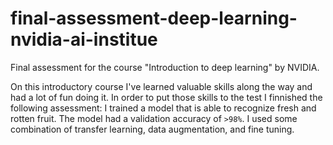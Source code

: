 # final-assessment-deep-learning-nvidia-ai-institue
Final assessment for the course "Introduction to deep learning" by NVIDIA.

On this introductory course I've learned  valuable skills along the way and had a lot of fun doing it. In order to put those skills to the test I finnished the following assessment: I trained a model that is able to recognize fresh and rotten fruit. The model had a validation accuracy of `>98%`. I used some combination of transfer learning, data augmentation, and fine tuning.

